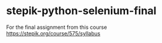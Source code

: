 # stepik-python-selenium-final
For the final assignment from this course https://stepik.org/course/575/syllabus

